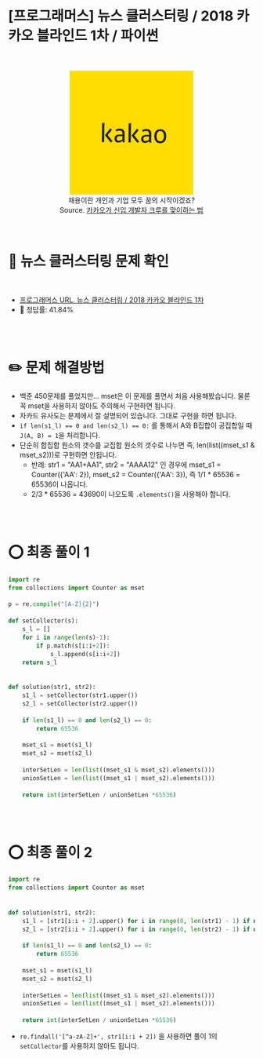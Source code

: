 # [프로그래머스] 뉴스 클러스터링 / 2018 카카오 블라인드 1차 / 파이썬


<br />
<br />

<img src="https://github.com/KoEonYack/PracticeCoding/blob/master/Article/Algorithm/%EC%95%8C%EA%B3%A0%EB%A6%AC%EC%A6%98_%EB%AC%B8%EC%A0%9C/2019_winter_kakao_%ED%81%AC%EB%A0%88%EC%9D%B8%20%EC%9D%B8%ED%98%95%EB%BD%91%EA%B8%B0%20%EA%B2%8C%EC%9E%84/img/kakao.jpg?raw=true" align="center"  style="display: block; margin: 0px auto; display: block; height: auto; border:1px solid #eaeaea; padding: 0px;" width="50%" >

<center>채용이란 개인과 기업 모두 꿈의 시작이겠죠? <br />
Source. <a href="https://tech.kakao.com/2020/03/20/welcome-new-krew/">카카오가 신입 개발자 크루를 맞이하는 법</a> </center>

<br />
<br />


# 📖 뉴스 클러스터링 문제 확인

<br />

- [프로그래머스 URL. 뉴스 클러스터링 / 2018 카카오 블라인드 1차](https://programmers.co.kr/learn/courses/30/lessons/17677)
- 🎯 정답률: 41.84%

<br />
<br />


# ✏️  문제 해결방법

- 백준 450문제를 풀었지만... mset은 이 문제를 풀면서 처음 사용해봤습니다. 물론 꼭 mset을 사용하지 않아도 주의해서 구현하면 됩니다.
- 자카드 유사도는 문제에서 잘 설명되어 있습니다. 그대로 구현을 하면 됩니다.
- `if len(s1_l) == 0 and len(s2_l) == 0:` 를 통해서 A와 B집합이 공집합일 때 `J(A, B) = 1`을 처리합니다.
- 단순히 합집합 원소의 갯수를 교집합 원소의 갯수로 나누면 즉, len(list((mset_s1 & mset_s2)))로 구현하면 안됩니다. 
    - 반례: str1 = "AA1+AA1", str2 = "AAAA12" 인 경우에 mset_s1 = Counter({'AA': 2}), mset_s2 = Counter({'AA': 3}), 즉 1/1 * 65536 = 65536이 나옵니다.
    - 2/3 * 65536 = 43690이 나오도록 `.elements()`을 사용해야 합니다. 

<br />
<br />

# ⭕ 최종 풀이 1

``` python
import re
from collections import Counter as mset

p = re.compile("[A-Z]{2}")

def setCollector(s):
    s_l = []
    for i in range(len(s)-1):
        if p.match(s[i:i+2]):
            s_l.append(s[i:i+2])
    return s_l


def solution(str1, str2):
    s1_l = setCollector(str1.upper())
    s2_l = setCollector(str2.upper())

    if len(s1_l) == 0 and len(s2_l) == 0:
        return 65536

    mset_s1 = mset(s1_l)
    mset_s2 = mset(s2_l)

    interSetLen = len(list((mset_s1 & mset_s2).elements()))
    unionSetLen = len(list((mset_s1 | mset_s2).elements()))

    return int(interSetLen / unionSetLen *65536)
```

<br />
<br />

# ⭕ 최종 풀이 2

``` python
import re
from collections import Counter as mset


def solution(str1, str2):
    s1_l = [str1[i:i + 2].upper() for i in range(0, len(str1) - 1) if not re.findall('[^a-zA-Z]+', str1[i:i + 2])]
    s2_l = [str2[i:i + 2].upper() for i in range(0, len(str2) - 1) if not re.findall('[^a-zA-Z]+', str2[i:i + 2])]

    if len(s1_l) == 0 and len(s2_l) == 0:
        return 65536

    mset_s1 = mset(s1_l)
    mset_s2 = mset(s2_l)

    interSetLen = len(list((mset_s1 & mset_s2).elements()))
    unionSetLen = len(list((mset_s1 | mset_s2).elements()))

    return int(interSetLen / unionSetLen *65536)
```

- `re.findall('[^a-zA-Z]+', str1[i:i + 2])` 을 사용하면 풀이 1의 `setCollector`를 사용하지 않아도 됩니다.


<br />
<br />